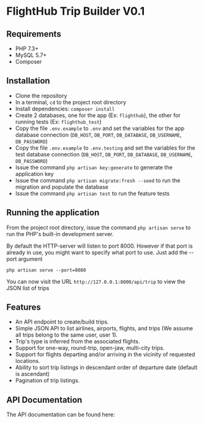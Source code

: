 FlightHub Trip Builder V0.1
==========

## Requirements

- PHP 7.3+
- MySQL 5.7+
- Composer

## Installation

- Clone the repository
- In a terminal, `cd` to the project root directory
- Install dependencies: `composer install`
- Create 2 databases, one for the app (Ex: `flighthub`), the other for running tests (Ex: `flighthub_test`)  
- Copy the file `.env.example` to `.env` and set the variables for the app database connection (`DB_HOST`, `DB_PORT`, `DB_DATABASE`, `DB_USERNAME`, `DB_PASSWORD`)
- Copy the file `.env.example` to `.env.testing` and set the variables for the test database connection (`DB_HOST`, `DB_PORT`, `DB_DATABASE`, `DB_USERNAME`, `DB_PASSWORD`)
- Issue the command `php artisan key:generate` to generate the application key
- Issue the command `php artisan migrate:fresh --seed` to run the migration and populate the database
- Issue the command `php artisan test` to run the feature tests

## Running the application

From the project root directory, issue the command `php artisan serve` to run the PHP's built-in development server. 

By default the HTTP-server will listen to port 8000. However if that port is already in use, you might want to specify what port to use. Just add the --port argument

`php artisan serve --port=8080`

You can now visit the URL `http://127.0.0.1:8000/api/trip` to view the JSON list of trips

## Features

- An API endpoint to create/build trips.
- Simple JSON API to list airlines, airports, flights, and trips (We assume all trips belong to the same user, user 1).
- Trip's type is inferred from the associated flights.
- Support for one-way, round-trip, open-jaw, multi-city trips.
- Support for flights departing and/or arriving in the vicinity of requested locations.
- Ability to sort trip listings in descendant order of departure date (default is ascendant)
- Pagination of trip listings.

## API Documentation

The API documentation can be found here: 


 

